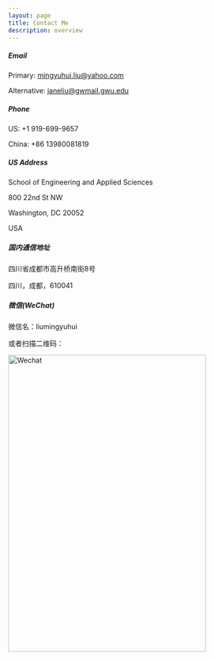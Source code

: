 ```yaml
---
layout: page
title: Contact Me
description: overview
---
```


##### <a name="Email"></a>Email
Primary: mingyuhui.liu@yahoo.com

Alternative: janeliu@gwmail.gwu.edu


##### <a name="Phone"></a>Phone
US: +1 919-699-9657

China: +86 13980081819


##### <a name="Address"></a>US Address
School of Engineering and Applied Sciences

800 22nd St NW

Washington, DC 20052

USA

##### <a name="Address"></a>国内通信地址
四川省成都市高升桥南街8号

四川，成都，610041


##### <a name="Wechat"></a>微信(WeChat)
微信名：liumingyuhui

或者扫描二维码：

<img src="{{ BASE_PATH }}/assets/pics/Wechat.jpg" alt="Wechat" style="width:400px;height:600px;">
